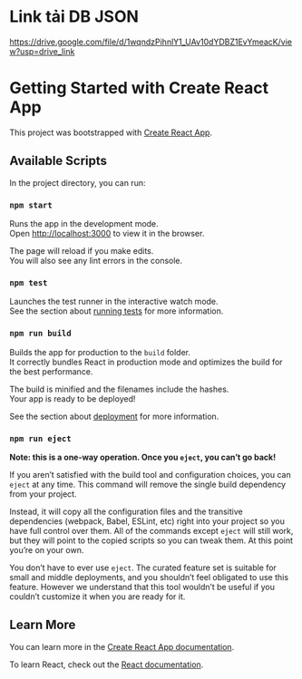 # Link tải DB JSON

https://drive.google.com/file/d/1wqndzPihnlY1_UAv10dYDBZ1EvYmeacK/view?usp=drive_link

# Getting Started with Create React App

This project was bootstrapped with [Create React App](https://github.com/facebook/create-react-app).

## Available Scripts

In the project directory, you can run:

### `npm start`

Runs the app in the development mode.\
Open [http://localhost:3000](http://localhost:3000) to view it in the browser.

The page will reload if you make edits.\
You will also see any lint errors in the console.

### `npm test`

Launches the test runner in the interactive watch mode.\
See the section about [running tests](https://facebook.github.io/create-react-app/docs/running-tests) for more information.

### `npm run build`

Builds the app for production to the `build` folder.\
It correctly bundles React in production mode and optimizes the build for the best performance.

The build is minified and the filenames include the hashes.\
Your app is ready to be deployed!

See the section about [deployment](https://facebook.github.io/create-react-app/docs/deployment) for more information.

### `npm run eject`

**Note: this is a one-way operation. Once you `eject`, you can’t go back!**

If you aren’t satisfied with the build tool and configuration choices, you can `eject` at any time. This command will remove the single build dependency from your project.

Instead, it will copy all the configuration files and the transitive dependencies (webpack, Babel, ESLint, etc) right into your project so you have full control over them. All of the commands except `eject` will still work, but they will point to the copied scripts so you can tweak them. At this point you’re on your own.

You don’t have to ever use `eject`. The curated feature set is suitable for small and middle deployments, and you shouldn’t feel obligated to use this feature. However we understand that this tool wouldn’t be useful if you couldn’t customize it when you are ready for it.

## Learn More

You can learn more in the [Create React App documentation](https://facebook.github.io/create-react-app/docs/getting-started).

To learn React, check out the [React documentation](https://reactjs.org/).

<!--

// Import API
1. Users API
const usersAPI = REACT_APP_API_USERS;

2. Coupons API
const couponsAPI =REACT_APP_API_COUPONS

3. Orders API
const ordersAPI =REACT_APP_API_ORDERS

4. Carts API
const cartsAPI = REACT_APP_API_CARTS

5. Order Item API
const orderItemsAPI = REACT_APP_API_ORDER_ITEMS

6. Payments API
const paymentsAPI = REACT_APP_API_PAYMENTS

7. Posts API
const postsAPI = REACT_APP_API_POSTS

8. Pages API
const pagesAPI = REACT_APP_API_PAGES

9. Products API
const productsAPI = process.env.REACT_APP_API_PRODUCTS;

10. Services API
const servicesAPI = process.env.REACT_APP_API_SERVICES;

11. Product Comments API
const productCommentsAPI = process.env.REACT_APP_API_PRODUCT_COMMENTS;

12. Service Comments API
const serviceCommentsAPI = process.env.REACT_APP_API_SERVICE_COMMENTS;




 -->

